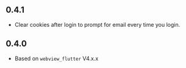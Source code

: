 ## 0.4.1
* Clear cookies after login to prompt for email every time you login.

## 0.4.0
* Based on `webview_flutter` V4.x.x

